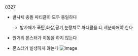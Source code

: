 0327

- 발사체 충돌 파티클이 모두 동일하다
  - 발사체가 폭탄,화살,공기,눈뭉치로 파티클을 더 세분화해야 한다    

- 원거리 몬스터가 이동을 하지 않는다

- 몬스터가 발생하지 않는다
![image](https://github.com/s8st/20240320FinalProject/assets/153998744/d63f3f9e-ef8c-45d6-8060-03c922adefcf)
